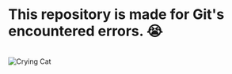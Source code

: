 <h1><strong>This repository is made for Git's encountered errors. 😭</strong></h1>
<br>
<img src="https://i.pinimg.com/564x/52/77/b0/5277b0c5aa497eb1c8b7f25829894fe7.jpg" alt="Crying Cat"/>
